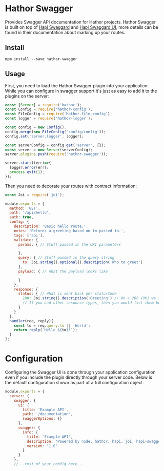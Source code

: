Hathor Swagger
===

Provides Swagger API documentation for Hathor projects.  Hathor Swagger is built on top of [Hapi Swaggard](https://github.com/z0mt3c/hapi-swaggered) and [Hapi Swaggard UI](https://github.com/z0mt3c/hapi-swaggered-ui), more details can be found in their documentation about marking up your routes.

Install
---

```
npm install --save hathor-swagger
```

Usage
---

First, you need to load the Hathor Swagger plugin into your application.  While you can configure in swagger support it's just as easy to add it to the plugins on the server:

```javascript
const {Server} = require('hathor');
const Config = require('hathor-config');
const FileConfig = require('hathor-file-config');
const logger = require('hathor-logger');

const config = new Config();
config.merge(new FileConfig('config/config'));
config.set('server.logger', logger);

const serverConfig = config.get('server', {});
const server = new Server(serverConfig);
server.plugins.push(require('hathor-swagger'));

server.start((err)=>{
  logger.error(err);
  process.exit(1);
});
```

Then you need to decorate your routes with contract information:

```javascript
const Joi = require('joi');

module.exports = {
  method: 'GET',
  path: '/api/hello',
  auth: true,
  config: {
    description: 'Basic hello route.',
    notes: 'Returns a greeting based on to passed in.',
    tags: ['api'],
    validate: {
      params: { // Stuff passed in the URI parameters

      },
      query: { // Stuff passed in the query string
        to: Joi.string().optional().description('Who to greet')
      },
      payload: { // What the payload looks like

      }
    },
    response: {
      status: { // What is sent back per statusCode
        200: Joi.string().description('Greeting') // On a 200 (OK) we send back a greeting string
        // If you had other response types, then you would list them here
      }
    }
  },
  handler(req, reply){
    const to = req.query.to || 'World';
    return reply(`Hello ${to}!`);
  }
};
```

Configuration
===

Configuring the Swagger UI is done through your application configuration even if you include the plugin directly through your server code.  Below is the default configuration shown as part of a full configuration object.

```javascript
module.exports = {
  server: {
    swagger: {
      ui: {
        title: 'Example API',
        path: '/documentation',
        swaggerOptions: {}
      },
      swagger: {
        info: {
          title: 'Example API',
          description: 'Powered by node, hathor, hapi, joi, hapi-swaggered, hapi-swaggered-ui and swagger-ui',
          version: '1.0'
        }
      }
    },
    //...rest of your config here...
```
